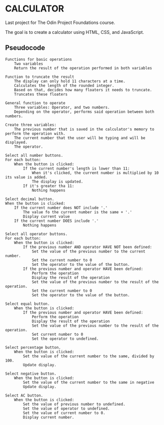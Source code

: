 # CALCULATOR

Last project for The Odin Project Foundations course.

The goal is to create a calculator using HTML, CSS, and JavaScript.

## Pseudocode


    Functions for basic operations
        Two variables
        Return the result of the operation performed in both variables

    Function to truncate the result
        The display can only hold 11 characters at a time.
        Calculates the length of the rounded integer.
        Based on that, decides how many floaters it needs to truncate.
        Truncates these floaters

    General function to operate
        Three variables: Operator, and two numbers.
        Depending on the operator, performs said operation between both numbers.

    Create three variables:
        The previous number that is saved in the calculator's memory to perform the operation with.
        The current number that the user will be typing and will be displayed.
        The operator.
        
    Select all number buttons.
    For each button:
        When the button is clicked:
            If the current number's length is lower than 11:
                When it's clicked, the current number is multiplied by 10 its value is added.
                The display is updated. 
            If it's greater tha 11:
                Nothing happens

    Select decimal button.
    When the button is clicked:
        If the current number does NOT include '.'
            The value fo the current number is the same + '.'
            Display current value
        If the current number DOES include '.'
            Nothing happens

    Select all operator buttons.
    For each button:
        When the button is clicked:
            If the previous number AND operator HAVE NOT been defined:
                Set the value of the previous number to the current number.
                Set the current number to 0
                Set the operator to the value of the button.
            If the previous number and operator HAVE been defined:
                Perform the operation
                Display the result of the operation
                Set the value of the previous number to the result of the operation.
                Set the current number to 0
                Set the operator to the value of the button.

    Select equal button.
        When the button is clicked:
            If the previous number and operator HAVE been defined:
                Perform the operation
                Display the result of the operation
                Set the value of the previous number to the result of the operation.
                Set current number to 0
                Set the operator to undefined.
                
    Select percentage button.
        When the button is clicked:
            Set the value of the current number to the same, divided by 100.
            Update display.
    
    Select negative button.
        When the button is clicked:
            Set the value of the current number to the same in negative
            Update display.

    Select AC button.
        When the button is clicked:
            Set the value of previous number to undefined.
            Set the value of operator to undefined.
            Set the value of current number to 0.
            Display current number.